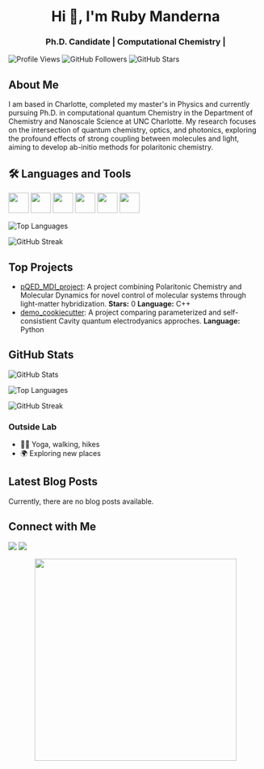 <h1 align="center">Hi 👋, I'm Ruby Manderna</h1>
<h3 align="center"> Ph.D. Candidate | Computational Chemistry | </h3>

![Profile Views](https://komarev.com/ghpvc/?username=rubymanderna&color=blueviolet)
![GitHub Followers](https://img.shields.io/github/followers/rubymanderna?style=social)
![GitHub Stars](https://img.shields.io/github/stars/rubymanderna?style=social)

## About Me

I am based in Charlotte, completed my master's in Physics and currently pursuing Ph.D. in computational quantum Chemistry in the Department of Chemistry and Nanoscale Science at UNC Charlotte. My research focuses on the intersection of quantum chemistry, optics, and photonics, exploring the profound effects of strong coupling between molecules and light, aiming to develop ab-initio methods for polaritonic chemistry. 

## 🛠️ Languages and Tools
<p>
  <img src="https://cdn.jsdelivr.net/gh/devicons/devicon/icons/python/python-original.svg" width="40"/>
  <img src="https://cdn.jsdelivr.net/gh/devicons/devicon/icons/cplusplus/cplusplus-original.svg" width="40"/>
  <img src="https://cdn.jsdelivr.net/gh/devicons/devicon/icons/git/git-original.svg" width="40"/>
  <img src="https://cdn.jsdelivr.net/gh/devicons/devicon/icons/docker/docker-original.svg" width="40"/>
  <img src="https://cdn.jsdelivr.net/gh/devicons/devicon/icons/html5/html5-original.svg" width="40"/>
  <img src="https://cdn.jsdelivr.net/gh/devicons/devicon/icons/matlab/matlab-original.svg" width="40"/>
</p>

![Top Languages](https://github-readme-stats.vercel.app/api/top-langs/?username=rubymanderna&layout=compact&theme=radical)

![GitHub Streak](https://streak-stats.demolab.com/?user=rubymanderna&theme=radical&hide_border=true)

## Top Projects

- [pQED_MDI_project](https://github.com/rubymanderna/pQED_MDI_project): A project combining Polaritonic Chemistry and Molecular Dynamics for novel control of molecular systems through light-matter hybridization. **Stars:** 0 **Language:** C++ 
- [demo_cookiecutter](https://github.com/rubymanderna/SCQED-PCQED.git): A project comparing parameterized and self-consistient Cavity quantum electrodyanics approches. **Language:** Python 

## GitHub Stats

![GitHub Stats](https://github-readme-stats.vercel.app/api?username=rubymanderna&show_icons=true&theme=radical)

![Top Languages](https://github-readme-stats.vercel.app/api/top-langs/?username=rubymanderna&layout=compact&theme=radical)

![GitHub Streak](https://streak-stats.demolab.com/?user=rubymanderna&theme=radical&hide_border=true)

### Outside Lab
- 🏃‍♀️ Yoga, walking, hikes 
- 🌍 Exploring new places

## Latest Blog Posts

Currently, there are no blog posts available.

## Connect with Me
<p>
  <a href="[https://www.linkedin.com/in/rubymanderna/](https://www.linkedin.com/in/ruby-manderna-129bb0190)"><img src="https://img.shields.io/badge/LinkedIn-blue?logo=linkedin&logoColor=white" /></a>
  <a href="rmandern@charlotte.edu"><img src="https://img.shields.io/badge/Gmail-red?logo=gmail&logoColor=white" /></a>
</p>

<p align="center">
  <img src="https://media.giphy.com/media/qgQUggAC3Pfv687qPC/giphy.gif" width="400"/>
</p>
